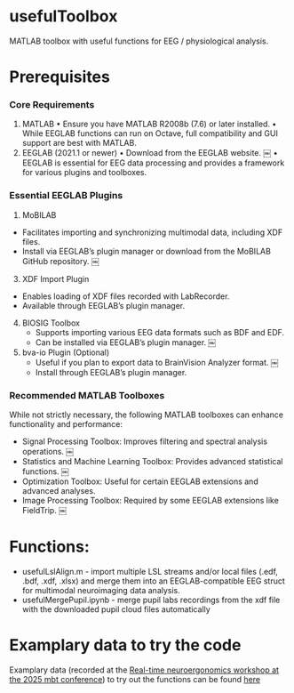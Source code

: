 # usefulToolbox
MATLAB toolbox with useful functions for EEG / physiological analysis.
 
# Prerequisites
### Core Requirements
1. MATLAB
	•	Ensure you have MATLAB R2008b (7.6) or later installed.
	•	While EEGLAB functions can run on Octave, full compatibility and GUI support are best with MATLAB.
2. EEGLAB (2021.1 or newer)
	•	Download from the EEGLAB website. ￼
	•	EEGLAB is essential for EEG data processing and provides a framework for various plugins and toolboxes.

### Essential EEGLAB Plugins
1. MoBILAB
  - Facilitates importing and synchronizing multimodal data, including XDF files.
  - Install via EEGLAB’s plugin manager or download from the MoBILAB GitHub repository. ￼
3. XDF Import Plugin
  - Enables loading of XDF files recorded with LabRecorder.
  - Available through EEGLAB’s plugin manager.
4. BIOSIG Toolbox
	- Supports importing various EEG data formats such as BDF and EDF.
	- Can be installed via EEGLAB’s plugin manager. ￼
5. bva-io Plugin (Optional)
	- Useful if you plan to export data to BrainVision Analyzer format. ￼
	- Install through EEGLAB’s plugin manager.
 
### Recommended MATLAB Toolboxes
While not strictly necessary, the following MATLAB toolboxes can enhance functionality and performance:
- Signal Processing Toolbox: Improves filtering and spectral analysis operations. ￼
- Statistics and Machine Learning Toolbox: Provides advanced statistical functions. ￼
- Optimization Toolbox: Useful for certain EEGLAB extensions and advanced analyses.
- Image Processing Toolbox: Required by some EEGLAB extensions like FieldTrip. ￼

# Functions:
- usefulLslAlign.m - import multiple LSL streams and/or local files (.edf, .bdf, .xdf, .xlsx) and merge them into an EEGLAB-compatible EEG struct for multimodal neuroimaging data analysis.
- usefulMergePupil.ipynb - merge pupil labs recordings from the xdf file with the downloaded pupil cloud files automatically

# Examplary data to try the code
Examplary data (recorded at the [Real-time neuroergonomics workshop at the 2025 mbt conference](https://mbraintrain.com/methods-in-mobile-eeg-conference/mbt%20Conference%202025%20program.pdf)) to try out the functions can be found [here](https://nextcloud.mbraintrain.com/s/GgCqTpkHmxedjGs)
